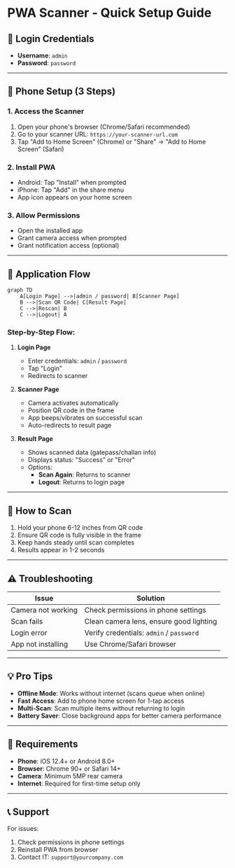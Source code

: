 

# PWA Scanner - Quick Setup Guide

## 🔐 Login Credentials
- **Username**: `admin`
- **Password**: `password`

---

## 📱 Phone Setup (3 Steps)

### 1. Access the Scanner
1. Open your phone's browser (Chrome/Safari recommended)
2. Go to your scanner URL: `https://your-scanner-url.com`
3. Tap "Add to Home Screen" (Chrome) or "Share" → "Add to Home Screen" (Safari)

### 2. Install PWA
- Android: Tap "Install" when prompted
- iPhone: Tap "Add" in the share menu
- App icon appears on your home screen

### 3. Allow Permissions
- Open the installed app
- Grant camera access when prompted
- Grant notification access (optional)

---

## 🔄 Application Flow

```mermaid
graph TD
    A[Login Page] -->|admin / password| B[Scanner Page]
    B -->|Scan QR Code| C[Result Page]
    C -->|Rescan| B
    C -->|Logout| A
```

### Step-by-Step Flow:

1. **Login Page**
   - Enter credentials: `admin` / `password`
   - Tap "Login"
   - Redirects to scanner

2. **Scanner Page**
   - Camera activates automatically
   - Position QR code in the frame
   - App beeps/vibrates on successful scan
   - Auto-redirects to result page

3. **Result Page**
   - Shows scanned data (gatepass/challan info)
   - Displays status: "Success" or "Error"
   - Options:
     - **Scan Again**: Returns to scanner
     - **Logout**: Returns to login page

---

## 📸 How to Scan

1. Hold your phone 6-12 inches from QR code
2. Ensure QR code is fully visible in the frame
3. Keep hands steady until scan completes
4. Results appear in 1-2 seconds

---

## ⚠️ Troubleshooting

| Issue | Solution |
|-------|----------|
| Camera not working | Check permissions in phone settings |
| Scan fails | Clean camera lens, ensure good lighting |
| Login error | Verify credentials: `admin` / `password` |
| App not installing | Use Chrome/Safari browser |

---

## 💡 Pro Tips

- **Offline Mode**: Works without internet (scans queue when online)
- **Fast Access**: Add to phone home screen for 1-tap access
- **Multi-Scan**: Scan multiple items without returning to login
- **Battery Saver**: Close background apps for better camera performance

---

## 🔧 Requirements

- **Phone**: iOS 12.4+ or Android 8.0+
- **Browser**: Chrome 90+ or Safari 14+
- **Camera**: Minimum 5MP rear camera
- **Internet**: Required for first-time setup only

---

## 📞 Support

For issues:
1. Check permissions in phone settings
2. Reinstall PWA from browser
3. Contact IT: `support@yourcompany.com`